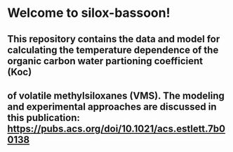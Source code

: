 # Welcome to silox-bassoon!

## This repository contains the data and model for calculating the temperature dependence of the organic carbon water partioning coefficient (Koc)
## of volatile methylsiloxanes (VMS). The modeling and experimental approaches are discussed in this publication: https://pubs.acs.org/doi/10.1021/acs.estlett.7b00138
